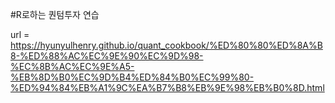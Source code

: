 
#R로하는 퀀텀투자 연습

url = https://hyunyulhenry.github.io/quant_cookbook/%ED%80%80%ED%8A%B8-%ED%88%AC%EC%9E%90%EC%9D%98-%EC%8B%AC%EC%9E%A5-%EB%8D%B0%EC%9D%B4%ED%84%B0%EC%99%80-%ED%94%84%EB%A1%9C%EA%B7%B8%EB%9E%98%EB%B0%8D.html
